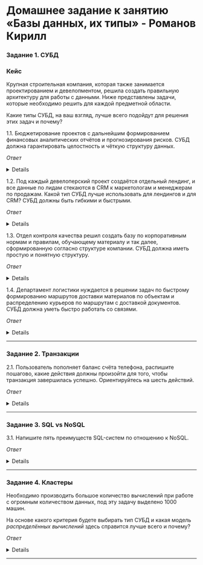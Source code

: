 # Домашнее задание к занятию «Базы данных, их типы» - Романов Кирилл


### Задание 1. СУБД

### Кейс
Крупная строительная компания, которая также занимается проектированием и девелопментом, решила создать 
правильную архитектуру для работы с данными. Ниже представлены задачи, которые необходимо решить для
каждой предметной области. 

Какие типы СУБД, на ваш взгляд, лучше всего подойдут для решения этих задач и почему? 
 
1.1. Бюджетирование проектов с дальнейшим формированием финансовых аналитических отчётов и прогнозирования рисков.
СУБД должна гарантировать целостность и чёткую структуру данных.

*Ответ*

<details>

Реляционная СУБД являет собой четкую структуру и целостность
</details>

1.2. Под каждый девелоперский проект создаётся отдельный лендинг, и все данные по лидам стекаются в CRM к 
маркетологам и менеджерам по продажам. Какой тип СУБД лучше использовать для лендингов и для CRM? 
СУБД должны быть гибкими и быстрыми.

*Ответ*

<details>

Программное обеспечение CRM использует архитектуру реляционной базы данных. Т.к тип данных больше всего подходит для таблиц
Лендинги это одностраничники, не уверен что для хранения веб страниц необходима БД, потому как данные страницы статичны

</details>

1.3. Отдел контроля качества решил создать базу по корпоративным нормам и правилам, обучающему материалу 
и так далее, сформированную согласно структуре компании. СУБД должна иметь простую и понятную структуру.

*Ответ*

<details>

Документо-ориентированные СУБД

</details>

1.4. Департамент логистики нуждается в решении задач по быстрому формированию маршрутов доставки материалов 
по объектам и распределению курьеров по маршрутам с доставкой документов. СУБД должна уметь быстро работать
со связями.

*Ответ*

<details>

Сетевые СУБД или Графовые, обе работают со связями

</details>

---

### Задание 2. Транзакции

2.1. Пользователь пополняет баланс счёта телефона, распишите пошагово, какие действия должны произойти для того, чтобы 
транзакция завершилась успешно. Ориентируйтесь на шесть действий.


*Ответ*

<details>

1. Читает запись о состоянии счета, достаточно ли средств
2. Замораживает сумму на счете отправителя  
3. Прибавления суммы на счете тел
4. Списание со счета отправителя
5. Комитит транзакцию
6. Присылает смс о пополнении

</details>

---

### Задание 3. SQL vs NoSQL

3.1. Напишите пять преимуществ SQL-систем по отношению к NoSQL. 


*Ответ*

<details>

- Стандартизированный язык - благодаря документации и длительному внедрению в течение многих лет, он предоставляет единую платформу по всему миру для всех своих пользователей
- Масштабируемость - базы данных SQL могут обрабатывать большие объемы данных и могут быть увеличены или уменьшены в соответствии с требованиями приложения
- Безопасность - базы данных SQL имеют встроенные функции безопасности, которые помогают защитить данные от несанкционированного доступа, такие как аутентификация пользователя, шифрование и контроль доступа
- Резервное копирование и восстановление - базы данных SQL имеют встроенные средства резервного копирования и восстановления, которые помогают восстанавливать данные в случае системных сбоев, сбоев или других катастроф
- Согласованность данных - базы данных SQL обеспечивают согласованность данных в нескольких таблицах за счет использования транзакций, которые гарантируют, что изменения, внесенные в одну таблицу, отражаются во всех связанных таблицах
   
</details>

---

### Задание 4. Кластеры

Необходимо производить большое количество вычислений при работе с огромным количеством данных, под эту задачу 
выделено 1000 машин. 

На основе какого критерия будете выбирать тип СУБД и какая модель *распределённых вычислений* 
здесь справится лучше всего и почему?


*Ответ*

<details>

Основная проблемма распределенных вычеслений это коткурирующие запросы. Если запросы на изменение данных прилетают практически одновременно.  
И выходит так, что два запроса на изменение в плюс один прилетевшие одновременно прочитают хранящееся значение до коммита.   
И вместо плюс два по итогу получим плюс один. Боротся с этой проблеммой можно либо блокировкой изменяемых значений, что влияет на доступность.  
Либо потерей согласованности, когда в разных отношениях у нас разные данные.  
В целом в большинстве случаев Фантомное чтение решает Большинство подобных вопросов.  
Но требует доп запросов которые вызывают доп требования к железу и каналу передачи данных.   
Относительно данного примера, из модели я бы выбрал доступность и устойчивость к разделению. Что бы данные обрабатывались быстрее 
</details>

---
